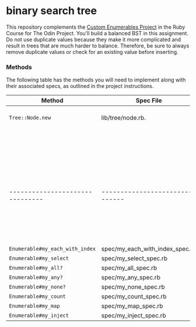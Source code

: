 # binary search tree

This repository complements the [Custom Enumerables Project](https://www.theodinproject.com/lessons/ruby-binary-search-trees) in the Ruby Course for The Odin Project. You’ll build a balanced BST in this assignment. Do not use duplicate values because they make it more complicated and result in trees that are much harder to balance. Therefore, be sure to always remove duplicate values or check for an existing value before inserting.

### Methods

The following table has the methods you will need to implement along with their associated specs, as outlined in the project instructions.

| Method                          | Spec File                       | Spec                                 | Notes                          |
| ------------------------------- | ------------------------------- | -------------------------------------|------------------------------- |
| `Tree::Node.new`                | lib/tree/node.rb.               | Done                                 | parameters: data (mandatory),  |
|                                 |                                 |                                      | left_child, right_child        |
| ------------------------------- | ------------------------------- | -------------------------------------|------------------------------- |
| `Enumerable#my_each_with_index` | spec/my_each_with_index_spec.rb | Done                                 |                                |
| `Enumerable#my_select`          | spec/my_select_spec.rb          | Done                                 |                                |
| `Enumerable#my_all?`            | spec/my_all_spec.rb             | Done                                 |                                |
| `Enumerable#my_any?`            | spec/my_any_spec.rb             | Done                                 |                                |
| `Enumerable#my_none?`           | spec/my_none_spec.rb            | Done                                 |                                |
| `Enumerable#my_count`           | spec/my_count_spec.rb           | Done                                 |                                |
| `Enumerable#my_map`             | spec/my_map_spec.rb             | Done                                 |                                |
| `Enumerable#my_inject`          | spec/my_inject_spec.rb          | Done                                 |                                |
